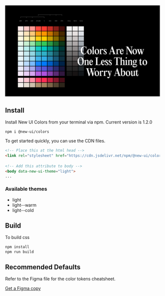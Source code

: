 ![](assets/cover.png)

## Install
Install New UI Colors from your terminal via npm. Current version is 1.2.0

```
npm i @new-ui/colors
```

To get started quickly, you can use the CDN files.
 
```html
<!-- Place this at the html head -->
<link rel="stylesheet" href="https://cdn.jsdelivr.net/npm/@new-ui/colors/dist/colors.css">

<!-- Add this attribute to body -->
<body data-new-ui-theme="light">
...
```

### Available themes
- light
- light--warm
- light--cold

## Build

To build css

```
npm install
npm run build
```

## Recommended Defaults
Refer to the Figma file for the color tokens cheatsheet.

[Get a Figma copy](https://www.figma.com/community/file/1179503548902179413)
